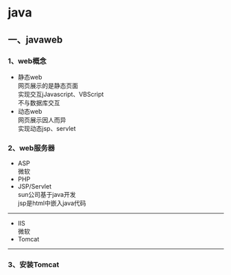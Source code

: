 # java

## 一、javaweb

### 1、web概念

+ 静态web  
    网页展示的是静态页面  
    实现交互jJavascript、VBScript  
    不与数据库交互  
+ 动态web  
    网页展示因人而异  
    实现动态jsp、servlet  

### 2、web服务器
+ ASP   
    微软
+ PHP
+ JSP/Servlet  
    sun公司基于java开发  
    jsp是html中嵌入java代码
---
+ IIS  
    微软
+ Tomcat
---

### 3、安装Tomcat





